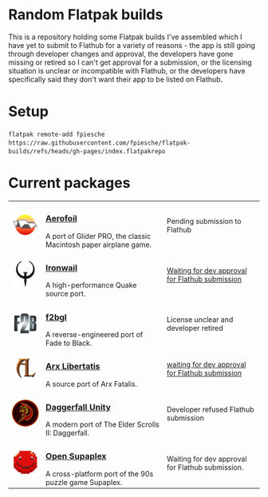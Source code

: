 # Random Flatpak builds

This is a repository holding some Flatpak builds I've assembled which I have yet to submit to Flathub for a variety of reasons - the app is still going through developer changes and approval, the developers have gone missing or retired so I can't get approval for a submission, or the licensing situation is unclear or incompatible with Flathub, or the developers have specifically said they don't want their app to be listed on Flathub.

# Setup

`flatpak remote-add fpiesche https://raw.githubusercontent.com/fpiesche/flatpak-builds/refs/heads/gh-pages/index.flatpakrepo`

# Current packages

| | | |
|:-:|:-|:-|
| [<img src="https://raw.githubusercontent.com/fpiesche/flatpak-builds/refs/heads/main/apps/io.github.elasota.aerofoil/io.github.elasota.aerofoil.png" style="height: auto; width: 128px" />](https://fpiesche.github.io/flatpak-builds/io.github.elasota.aerofoil.xml) | <h3>[Aerofoil](https://fpiesche.github.io/flatpak-builds/io.github.elasota.aerofoil.xml)</h3>A port of Glider PRO, the classic Macintosh paper airplane game. | Pending submission to Flathub |
| [<img src="https://raw.githubusercontent.com/fpiesche/flatpak-builds/refs/heads/main/apps/io.github.andrei_drexler.ironwail/io.github.andrei_drexler.ironwail.png" style="height: auto; width: 128px" />](https://fpiesche.github.io/flatpak-builds/io.github.andrei_drexler.ironwail.xml) | <h3>[Ironwail](https://fpiesche.github.io/flatpak-builds/io.github.andrei_drexler.ironwail.xml)</h3>A high-performance Quake source port. | [Waiting for dev approval for Flathub submission](https://github.com/andrei-drexler/ironwail/issues/241#issuecomment-2261224166) |
| [<img src="https://raw.githubusercontent.com/fpiesche/flatpak-builds/refs/heads/main/apps/io.github.fpiesche.f2bgl/io.github.fpiesche.f2bgl.png" style="height: auto; width: 128px" />](https://fpiesche.github.io/flatpak-builds/io.github.fpiesche.f2bgl.xml) | <h3>[f2bgl](https://fpiesche.github.io/flatpak-builds/io.github.fpiesche.f2bgl.xml)</h3>A reverse-engineered port of Fade to Black. | License unclear and developer retired |
| [<img src="https://raw.githubusercontent.com/fpiesche/flatpak-builds/refs/heads/main/apps/org.arx_libertatis.arxlibertatis/org.arx_libertatis.arxlibertatis.png" style="height: auto; width: 128px" />](https://fpiesche.github.io/flatpak-builds/org.arx_libertatis.arxlibertatis.xml) | <h3>[Arx Libertatis](https://fpiesche.github.io/flatpak-builds/org.arx_libertatis.arxlibertatis.xml)</h3>A source port of Arx Fatalis. | [waiting for dev approval for Flathub submission](https://bugs.arx-libertatis.org/arx/issues/1747) |
| [<img src="https://raw.githubusercontent.com/fpiesche/flatpak-builds/refs/heads/main/apps/io.github.interkarma.daggerfall-unity/io.github.interkarma.daggerfall-unity.png" style="height: auto; width: 128px" />](https://fpiesche.github.io/flatpak-builds/io.github.interkarma.daggerfall-unity.xml) | <h3>[Daggerfall Unity](https://fpiesche.github.io/flatpak-builds/io.github.interkarma.daggerfall-unity.xml)</h3>A modern port of The Elder Scrolls II: Daggerfall. | Developer refused Flathub submission |
| [<img src="https://raw.githubusercontent.com/fpiesche/flatpak-builds/refs/heads/main/apps/io.github.sergiou87.open-supaplex/io.github.sergiou87.open-supaplex.png" style="height: auto; width: 128px" />](https://fpiesche.github.io/flatpak-builds/io.github.sergiou87.open-supaplex.xml) | <h3>[Open Supaplex](https://fpiesche.github.io/flatpak-builds/io.github.sergiou87.open-supaplex.xml)</h3>A cross-platform port of the 90s puzzle game Supaplex. | Waiting for dev approval for Flathub submission. |
